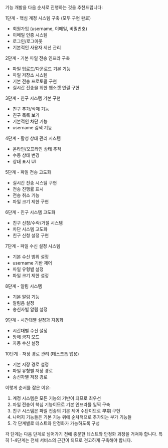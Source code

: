기능 개발을 다음 순서로 진행하는 것을 추천드립니다:

1단계 - 핵심 계정 시스템 구축 (모두 구현 완료)

- 회원가입 (username, 이메일, 비밀번호)
- 이메일 인증 시스템
- 로그인/로그아웃
- 기본적인 사용자 세션 관리

2단계 - 기본 파일 전송 인프라 구축

- 파일 업로드/다운로드 기본 기능
- 파일 저장소 시스템
- 기본 전송 프로토콜 구현
- 실시간 전송을 위한 웹소켓 연결 구현

3단계 - 친구 시스템 기본 구현

- 친구 추가/삭제 기능
- 친구 목록 보기
- 기본적인 차단 기능
- username 검색 기능

4단계 - 활성 상태 관리 시스템

- 온라인/오프라인 상태 추적
- 수동 상태 변경
- 상태 표시 UI

5단계 - 파일 전송 고도화

- 실시간 전송 시스템 구현
- 전송 진행률 표시
- 전송 취소 기능
- 파일 크기 제한 구현

6단계 - 친구 시스템 고도화

- 친구 신청/수락/거절 시스템
- 차단 시스템 고도화
- 친구 신청 설정 구현

7단계 - 파일 수신 설정 시스템

- 기본 수신 범위 설정
- username 기반 제어
- 파일 유형별 설정
- 파일 크기 제한 설정

8단계 - 알림 시스템

- 기본 알림 기능
- 알림음 설정
- 송신자별 알림 설정

9단계 - 시간대별 설정과 자동화

- 시간대별 수신 설정
- 방해 금지 모드
- 자동 수신 설정

10단계 - 저장 경로 관리 (데스크톱 앱용)

- 기본 저장 경로 설정
- 파일 유형별 저장 경로
- 송신자별 저장 경로

이렇게 순서를 잡은 이유:

1. 계정 시스템은 모든 기능의 기반이 되므로 최우선
2. 파일 전송이 핵심 기능이므로 기본 인프라를 일찍 구축
3. 친구 시스템은 파일 전송의 기본 제어 수단이므로 早期 구현
4. 나머지 기능들은 기본 기능 위에 순차적으로 추가되는 부가 기능들
5. 각 단계별로 테스트와 안정화가 가능하도록 구성

각 단계는 다음 단계로 넘어가기 전에 충분한 테스트와 안정화 과정을 거쳐야 합니다. 특히 1-4단계는 전체 서비스의 근간이 되므로 견고하게 구축해야 합니다.

